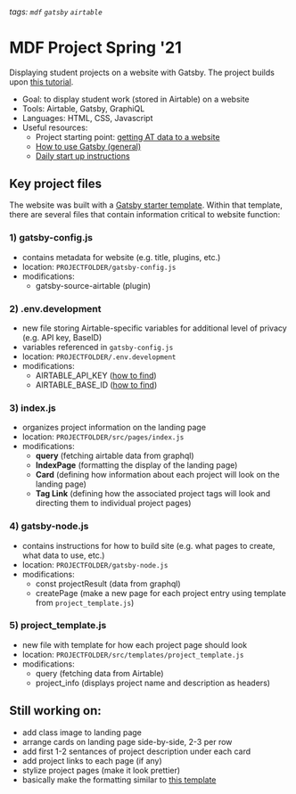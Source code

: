###### tags: `mdf` `gatsby` `airtable`
# MDF Project Spring '21
Displaying student projects on a website with Gatsby. The project builds upon [this tutorial](https://hackmd.io/pBPs96b-Q_KdkYm1Dc3ZyQ).

- Goal: to display student work (stored in Airtable) on a website
- Tools: Airtable, Gatsby, GraphiQL
- Languages: HTML, CSS, Javascript
- Useful resources:
    - Project starting point: [getting AT data to a website](https://hackmd.io/pBPs96b-Q_KdkYm1Dc3ZyQ)
    - [How to use Gatsby (general)](https://www.gatsbyjs.com/docs/tutorial/)
    - [Daily start up instructions](https://github.com/ckakiti/General/blob/master/akiti_mdf21_startup.md)

## Key project files
The website was built with a [Gatsby starter template](https://github.com/gatsbyjs/gatsby-starter-default). Within that template, there are several files that contain information critical to website function:
### 1) gatsby-config.js
- contains metadata for website (e.g. title, plugins, etc.)
- location: `PROJECTFOLDER/gatsby-config.js`
- modifications:
    - gatsby-source-airtable (plugin)

### 2) .env.development
- new file storing Airtable-specific variables for additional level of privacy (e.g. API key, BaseID)
- variables referenced in `gatsby-config.js`
- location: `PROJECTFOLDER/.env.development`
- modifications: 
    - AIRTABLE_API_KEY ([how to find](https://support.airtable.com/hc/en-us/articles/219046777-How-do-I-get-my-API-key-))
    - AIRTABLE_BASE_ID ([how to find](https://www.basegenius.com/airpower/help/how-to-find-airtable-base-id/))

### 3) index.js
- organizes project information on the landing page
- location: `PROJECTFOLDER/src/pages/index.js`
- modifications:
    - **query** (fetching airtable data from graphql)
    - **IndexPage** (formatting the display of the landing page)
    - **Card** (defining how information about each project will look on the landing page)
    - **Tag Link** (defining how the associated project tags will look and directing them to individual project pages)

### 4) gatsby-node.js
- contains instructions for how to build site (e.g. what pages to create, what data to use, etc.)
- location: `PROJECTFOLDER/gatsby-node.js`
- modifications:
    - const projectResult (data from graphql)
    - createPage (make a new page for each project entry using template from `project_template.js`)

### 5) project_template.js
- new file with template for how each  project page should look
- location: `PROJECTFOLDER/src/templates/project_template.js`
- modifications:
    - query (fetching data from Airtable)
    - project_info (displays project name and description as headers)

## Still working on:
- add class image to landing page
- arrange cards on landing page side-by-side, 2-3 per row
- add first 1-2 sentances of project description under each card
- add project links to each page (if any)
- stylize project pages (make it look prettier)
- basically make the formatting similar to [this template](https://gatsby-casper.netlify.app/)